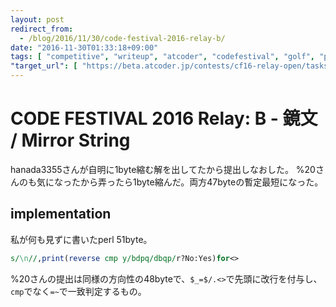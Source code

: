 ```yaml
---
layout: post
redirect_from:
  - /blog/2016/11/30/code-festival-2016-relay-b/
date: "2016-11-30T01:33:18+09:00"
tags: [ "competitive", "writeup", "atcoder", "codefestival", "golf", "perl" ]
"target_url": [ "https://beta.atcoder.jp/contests/cf16-relay-open/tasks/relay_b" ]
---
```


# CODE FESTIVAL 2016 Relay: B - 鏡文 / Mirror String

hanada3355さんが自明に$1$byte縮む解を出してたから提出しなおした。
%20さんのも気になったから弄ったら$1$byte縮んだ。両方$47$byteの暫定最短になった。

## implementation

私が何も見ずに書いたperl $51$byte。

``` perl
s/\n//,print(reverse cmp y/bdpq/dbqp/r?No:Yes)for<>
```

%20さんの提出は同様の方向性の$48$byteで、`$_=$/.<>`で先頭に改行を付与し、`cmp`でなく`=~`で一致判定するもの。
